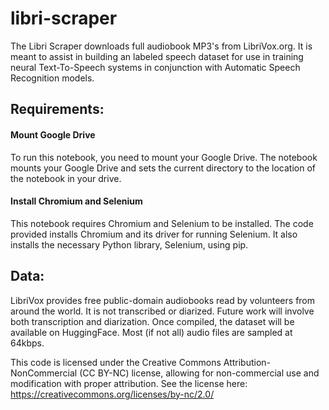 # libri-scraper
The Libri Scraper downloads full audiobook MP3's from LibriVox.org. It is meant to assist in building an labeled speech dataset for use in training neural Text-To-Speech systems in conjunction with Automatic Speech Recognition models.

## Requirements:

#### Mount Google Drive
To run this notebook, you need to mount your Google Drive. The notebook mounts your Google Drive and sets the current directory to the location of the notebook in your drive.

#### Install Chromium and Selenium
This notebook requires Chromium and Selenium to be installed. The code provided installs Chromium and its driver for running Selenium. It also installs the necessary Python library, Selenium, using pip.

## Data:
LibriVox provides free public-domain audiobooks read by volunteers from around the world.  It is not transcribed or diarized.  Future work will involve both transcription and diarization.  Once compiled, the dataset will be available on HuggingFace.  Most (if not all) audio files are sampled at 64kbps.

This code is licensed under the Creative Commons Attribution-NonCommercial (CC BY-NC) license, allowing for non-commercial use and modification with proper attribution. See the license here: https://creativecommons.org/licenses/by-nc/2.0/
